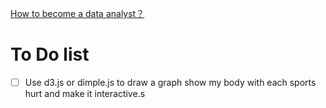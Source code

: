[How to become a data analyst？](README.md)

# To Do list
- [ ] Use d3.js or dimple.js to draw a graph show my body with each sports hurt and make it interactive.s
